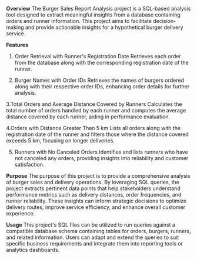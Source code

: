 **Overview**
The Burger Sales Report Analysis project is a SQL-based analysis tool designed to extract meaningful insights from a database containing orders and runner information. This project aims to facilitate decision-making and provide actionable insights for a hypothetical burger delivery service.

**Features**
1. Order Retrieval with Runner's Registration Date
Retrieves each order from the database along with the corresponding registration date of the runner.

2. Burger Names with Order IDs
Retrieves the names of burgers ordered along with their respective order IDs, enhancing order details for further analysis.

3.Total Orders and Average Distance Covered by Runners
Calculates the total number of orders handled by each runner and computes the average distance covered by each runner, aiding in performance evaluation.

4.Orders with Distance Greater Than 5 km
Lists all orders along with the registration date of the runner and filters those where the distance covered exceeds 5 km, focusing on longer deliveries.

5. Runners with No Canceled Orders
Identifies and lists runners who have not canceled any orders, providing insights into reliability and customer satisfaction.

**Purpose**
The purpose of this project is to provide a comprehensive analysis of burger sales and delivery operations. By leveraging SQL queries, the project extracts pertinent data points that help stakeholders understand performance metrics such as delivery distances, order frequencies, and runner reliability. These insights can inform strategic decisions to optimize delivery routes, improve service efficiency, and enhance overall customer experience.

**Usage**
This project's SQL files can be utilized to run queries against a compatible database schema containing tables for orders, burgers, runners, and related information. Users can adapt and extend the queries to suit specific business requirements and integrate them into reporting tools or analytics dashboards.
